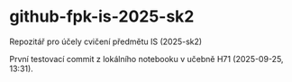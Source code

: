 # github-fpk-is-2025-sk2
Repozitář pro účely cvičení předmětu IS (2025-sk2)

První testovací commit z lokálního notebooku v učebně H71 (2025-09-25, 13:31).